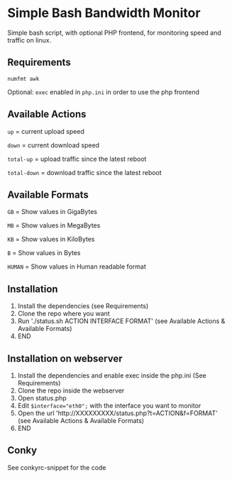 # Simple Bash Bandwidth Monitor
Simple bash script, with optional PHP frontend, for monitoring speed and traffic on linux.

## Requirements
`numfmt awk`

Optional: `exec` enabled in `php.ini` in order to use the php frontend

## Available Actions
`up` = current upload speed

`down` = current download speed

`total-up` = upload traffic since the latest reboot

`total-down` = download traffic since the latest reboot


## Available Formats
`GB` = Show values in GigaBytes

`MB` = Show values in MegaBytes

`KB` = Show values in KiloBytes

`B` = Show values in Bytes

`HUMAN` = Show values in Human readable format


## Installation
1. Install the dependencies (see Requirements)
2. Clone the repo where you want
3. Run './status.sh ACTION INTERFACE FORMAT' (see Available Actions & Available Formats)
4. END


## Installation on webserver
1. Install the dependencies and enable exec inside the php.ini (See Requirements)
2. Clone the repo inside the webserver
3. Open status.php
4. Edit `$interface="eth0";` with the interface you want to monitor
5. Open the url 'http://XXXXXXXXX/status.php?t=ACTION&f=FORMAT' (see Available Actions & Available Formats)
6. END
 

## Conky
See conkyrc-snippet for the code

